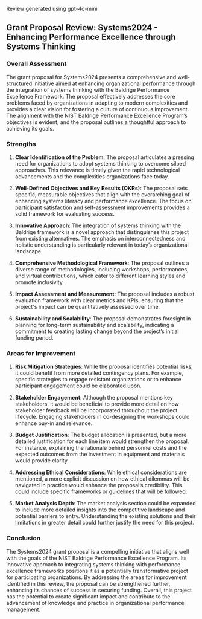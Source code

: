 Review generated using gpt-4o-mini

## Grant Proposal Review: Systems2024 - Enhancing Performance Excellence through Systems Thinking

### Overall Assessment
The grant proposal for Systems2024 presents a comprehensive and well-structured initiative aimed at enhancing organizational performance through the integration of systems thinking with the Baldrige Performance Excellence Framework. The proposal effectively addresses the core problems faced by organizations in adapting to modern complexities and provides a clear vision for fostering a culture of continuous improvement. The alignment with the NIST Baldrige Performance Excellence Program’s objectives is evident, and the proposal outlines a thoughtful approach to achieving its goals.

### Strengths
1. **Clear Identification of the Problem**: The proposal articulates a pressing need for organizations to adopt systems thinking to overcome siloed approaches. This relevance is timely given the rapid technological advancements and the complexities organizations face today.

2. **Well-Defined Objectives and Key Results (OKRs)**: The proposal sets specific, measurable objectives that align with the overarching goal of enhancing systems literacy and performance excellence. The focus on participant satisfaction and self-assessment improvements provides a solid framework for evaluating success.

3. **Innovative Approach**: The integration of systems thinking with the Baldrige framework is a novel approach that distinguishes this project from existing alternatives. The emphasis on interconnectedness and holistic understanding is particularly relevant in today’s organizational landscape.

4. **Comprehensive Methodological Framework**: The proposal outlines a diverse range of methodologies, including workshops, performances, and virtual contributions, which cater to different learning styles and promote inclusivity.

5. **Impact Assessment and Measurement**: The proposal includes a robust evaluation framework with clear metrics and KPIs, ensuring that the project's impact can be quantitatively assessed over time.

6. **Sustainability and Scalability**: The proposal demonstrates foresight in planning for long-term sustainability and scalability, indicating a commitment to creating lasting change beyond the project’s initial funding period.

### Areas for Improvement
1. **Risk Mitigation Strategies**: While the proposal identifies potential risks, it could benefit from more detailed contingency plans. For example, specific strategies to engage resistant organizations or to enhance participant engagement could be elaborated upon.

2. **Stakeholder Engagement**: Although the proposal mentions key stakeholders, it would be beneficial to provide more detail on how stakeholder feedback will be incorporated throughout the project lifecycle. Engaging stakeholders in co-designing the workshops could enhance buy-in and relevance.

3. **Budget Justification**: The budget allocation is presented, but a more detailed justification for each line item would strengthen the proposal. For instance, explaining the rationale behind personnel costs and the expected outcomes from the investment in equipment and materials would provide clarity.

4. **Addressing Ethical Considerations**: While ethical considerations are mentioned, a more explicit discussion on how ethical dilemmas will be navigated in practice would enhance the proposal’s credibility. This could include specific frameworks or guidelines that will be followed.

5. **Market Analysis Depth**: The market analysis section could be expanded to include more detailed insights into the competitive landscape and potential barriers to entry. Understanding the existing solutions and their limitations in greater detail could further justify the need for this project.

### Conclusion
The Systems2024 grant proposal is a compelling initiative that aligns well with the goals of the NIST Baldrige Performance Excellence Program. Its innovative approach to integrating systems thinking with performance excellence frameworks positions it as a potentially transformative project for participating organizations. By addressing the areas for improvement identified in this review, the proposal can be strengthened further, enhancing its chances of success in securing funding. Overall, this project has the potential to create significant impact and contribute to the advancement of knowledge and practice in organizational performance management.